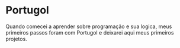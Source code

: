 # Portugol

Quando comecei a aprender sobre programação e sua logica, meus primeiros passos foram com Portugol e deixarei aqui meus primeiros projetos.
